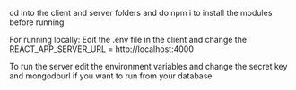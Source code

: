 cd into the client and server folders and do 
npm i to install the modules before running

For running locally:
Edit the .env file in the client and change the REACT_APP_SERVER_URL = http://localhost:4000

To run the server edit the environment variables and change the secret key and mongodburl if you want to run from your database
